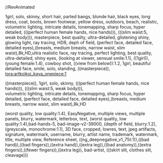 //RevAnimated

1girl, solo, skinny, short hair, parted bangs, blonde hair, black eyes, long dress, coat, boots, brown footwear, yellow dress, 
outdoors, beach, realistic, volumetric lighting, intricate details, tonemapping, sharp focus, hyper detailed, 
(((perfect human female hands, nice hands))), (((slim waist:5, weak body))), masterpiece, best quality, ultra-detailed,
glistening shiny, glowing light, ray tracing, HDR, deph of field, (perfect face, detailed face, detailed eyes),(breasts, 
medium breasts, narrow waist, slim waist),8k,HD,ultra realistic face, ray tracing, perfect lighting, best quality, ultra-detailed,
shiny eyes, (looking at viewer, sensual smile:1.1), ((1girl)), (young female:1.4), cowboy shot, ((view from below)):1.2, 1girl,
beautiful detailed face, smile, solo, standing,  ((masterpiece)),  <lora:artkoikoi_kaya_onepiece:1>


((masterpiece)), 1girl, solo, skinny, (((perfect human female hands, nice hands))), (((slim waist:5, weak body))),  
volumetric lighting, intricate details, tonemapping, sharp focus, hyper detailed, (perfect face, detailed face, detailed eyes),(breasts, 
medium breasts, narrow waist, slim waist),8k,HD


(worst quality, low quality:1.4), EasyNegative, multiple views, multiple panels, blurry, watermark, letterbox, text, (worst quality, low quality:1.4),bad-hands-5, bad-image-v2-39000, (depth of field, blurry:1.2), (greyscale, monochrome:1.1), 3D face, cropped, lowres, text, jpeg artifacts, signature, watermark, username, blurry, artist name, trademark, watermark, title, multiple view, Reference sheet, ((ng_deepnegative_v1_75t:1)),((bad hand)),((bad fingers)),((extra hand)),((extra leg)),((bad anatomy)),((extra fingers)),((fewer fingers)),((extra leg)), bad-artist, (((skirt slit, clothes slit, cleavage)))